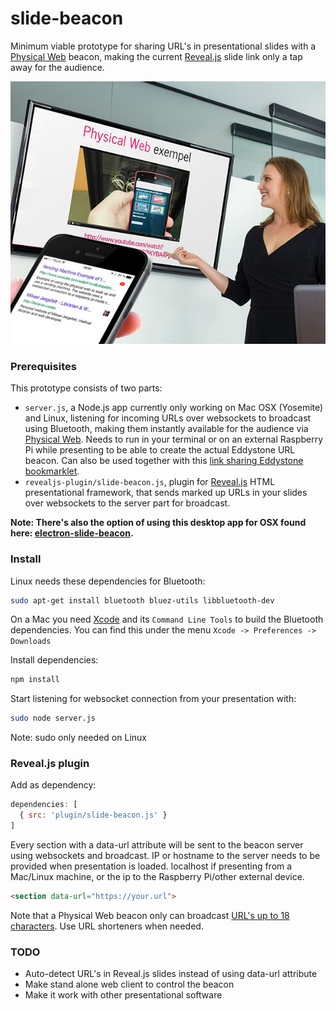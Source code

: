 # slide-beacon
Minimum viable prototype for sharing URL's in presentational slides with a [Physical Web](http://github.com/google/physical-web) beacon, making the current [Reveal.js](https://github.com/hakimel/reveal.js/) slide link only a tap away for the audience. 

![](https://raw.githubusercontent.com/dermike/dermike.github.io/master/images/project_slidebeacon.jpg)

### Prerequisites
This prototype consists of two parts:
* `server.js`, a Node.js app currently only working on Mac OSX (Yosemite) and Linux, listening for incoming URLs over websockets to broadcast using Bluetooth, making them instantly available for the audience via [Physical Web](http://physical-web.org). Needs to run in your terminal or on an external Raspberry Pi while presenting to be able to create the actual Eddystone URL beacon. Can also be used together with this [link sharing Eddystone bookmarklet](https://github.com/dermike/eddystone-bookmarklet).
* `revealjs-plugin/slide-beacon.js`, plugin for [Reveal.js](https://github.com/hakimel/reveal.js/) HTML presentational framework, that sends marked up URLs in your slides over websockets to the server part for broadcast.

**Note: There's also the option of using this desktop app for OSX found here: [electron-slide-beacon](https://github.com/dermike/electron-slide-beacon).**

### Install
Linux needs these dependencies for Bluetooth:

```sh
sudo apt-get install bluetooth bluez-utils libbluetooth-dev
```

On a Mac you need [Xcode](https://developer.apple.com/xcode/download/) and its `Command Line Tools` to build the Bluetooth dependencies. You can find this under the menu `Xcode -> Preferences -> Downloads`

Install dependencies:

```sh
npm install
```

Start listening for websocket connection from your presentation with:

```sh
sudo node server.js
```

Note: sudo only needed on Linux

### Reveal.js plugin
Add as dependency:

```javascript
dependencies: [
  { src: 'plugin/slide-beacon.js' }
]
```

Every section with a data-url attribute will be sent to the beacon server using websockets and broadcast. IP or hostname to the server needs to be provided when presentation is loaded. localhost if presenting from a Mac/Linux machine, or the ip to the Raspberry Pi/other external device.

```html
<section data-url="https://your.url">
```

Note that a Physical Web beacon only can broadcast [URL's up to 18 characters](https://github.com/google/uribeacon#short-urls). Use URL shorteners when needed.

### TODO
* Auto-detect URL's in Reveal.js slides instead of using data-url attribute
* Make stand alone web client to control the beacon
* Make it work with other presentational software
